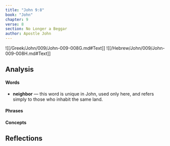 ```yaml
---
title: "John 9:8"
book: "John"
chapter: 9
verse: 8
section: No Longer a Beggar
author: Apostle John
---
```

![[/Greek/John/009/John-009-008G.md#Text]]
![[/Hebrew/John/009/John-009-008H.md#Text]]

## Analysis

#### Words
- **neighbor** — this word is unique in John, used only here, and refers simply to those who inhabit the same land.

#### Phrases

#### Concepts

## Reflections
